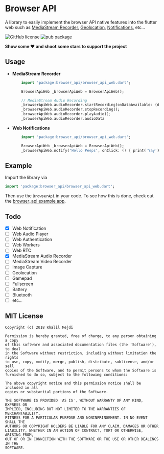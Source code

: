# Browser API

A library to easily implement the browser API native features into the flutter web such as [MediaStream Recorder](https://developer.mozilla.org/en-US/docs/Web/API/MediaRecorder), [Geolocation](https://developer.mozilla.org/en-US/docs/Web/API/Geolocation_API), [Notifications](https://developer.mozilla.org/en-US/docs/Web/API/notification), etc...

![GitHub license](https://img.shields.io/badge/license-MIT-blue.svg?style=flat)
[![pub package](https://img.shields.io/pub/v/browser_api.svg)](https://pub.dartlang.org/packages/browser_api)

**Show some ❤️ and shoot some stars to support the project**
## Usage

* **MediaStream Recorder**
    ```dart
        import 'package:browser_api/browser_api_web.dart';

        BrowserApiWeb _browserApiWeb = BrowserApiWeb();

        // MediaStream Audio Recording
        _browserApiWeb.audioRecorder.startRecording(onDataAvailable: (data) { });
        _browserApiWeb.audioRecorder.stopRecording();
        _browserApiWeb.audioRecorder.playAudio();
        _browserApiWeb.audioRecorder.audioData
    ```
* **Web Notifications**
    ```dart
        import 'package:browser_api/browser_api_web.dart';

        BrowserApiWeb _browserApiWeb = BrowserApiWeb();
        _browserApiWeb.notify('Hello Peeps', onClick: () { print('Yay'); });
    ```

## Example
Import the library via

```dart
import 'package:browser_api/browser_api_web.dart';
```

Then use the `BrowserApi` in your code. To see how this is done,
check out the [browser_api example app](https://github.com/bujupah/packages/tree/master/packages/browser_api/example).

## Todo
- [x] Web Notification
- [ ] Web Audio Player
- [ ] Web Authentication
- [ ] Web Workers
- [ ] Web RTC
- [x] MediaStream Audio Recorder
- [ ] MediaStream Video Recorder
- [ ] Image Capture
- [ ] Geolocation
- [ ] Gamepad
- [ ] Fullscreen
- [ ] Battery
- [ ] Bluetooth
- [ ] etc...

## MIT License
```
Copyright (c) 2018 Khalil Mejdi

Permission is hereby granted, free of charge, to any person obtaining a copy
of this software and associated documentation files (the 'Software'), to deal
in the Software without restriction, including without limitation the rights
to use, copy, modify, merge, publish, distribute, sublicense, and/or sell
copies of the Software, and to permit persons to whom the Software is
furnished to do so, subject to the following conditions:

The above copyright notice and this permission notice shall be included in all
copies or substantial portions of the Software.

THE SOFTWARE IS PROVIDED 'AS IS', WITHOUT WARRANTY OF ANY KIND, EXPRESS OR
IMPLIED, INCLUDING BUT NOT LIMITED TO THE WARRANTIES OF MERCHANTABILITY,
FITNESS FOR A PARTICULAR PURPOSE AND NONINFRINGEMENT. IN NO EVENT SHALL THE
AUTHORS OR COPYRIGHT HOLDERS BE LIABLE FOR ANY CLAIM, DAMAGES OR OTHER
LIABILITY, WHETHER IN AN ACTION OF CONTRACT, TORT OR OTHERWISE, ARISING FROM,
OUT OF OR IN CONNECTION WITH THE SOFTWARE OR THE USE OR OTHER DEALINGS IN THE
SOFTWARE.
```